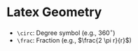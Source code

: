 # Latex Geometry

- `\circ`: Degree symbol (e.g., $360^\circ$)
- `\frac`: Fraction (e.g., $\frac{2 \pi r}{r}$)
